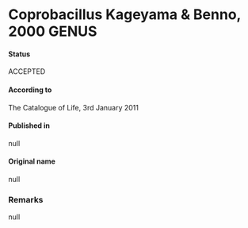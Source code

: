 # Coprobacillus Kageyama & Benno, 2000 GENUS

#### Status
ACCEPTED

#### According to
The Catalogue of Life, 3rd January 2011

#### Published in
null

#### Original name
null

### Remarks
null